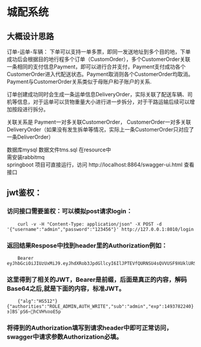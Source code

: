 城配系统
===========================
## 大概设计思路
订单-运单-车辆：
下单可以支持一单多票，即同一发送地址到多个目的地，下单成功后会根据目的地行程多个订单（CustomOrder），多个CustomerOrder关联一条相同的支付信息Payment，即可以进行合并支付，Payment支付成功各个CustomerOrder进入代配送状态。Payment取消则各个CustomerOrder均取消。
Payment与CustomerOrder关系类似于母账户和子账户的关系.

订单创建成功同时会生成一条运单信息DeliveryOrder，实际关联了配送车辆、司机等信息，对于运单可以货物重量大小进行进一步拆分，对于干路运输后续可以增加按段进行拆分。

关联关系是 Payment一对多关联CustomerOrder， CustomerOrder一对多关联DeliveryOrder（如果没有发生拆单等情况，实际上一条CustomerOrder只对应了一条DeliverOrder）

数据库mysql 数据文件tms.sql 在resource中<br> 
需安装rabbitmq<br> 
springboot 项目可直接运行，访问 http://localhost:8864/swagger-ui.html 查看接口<br>
## jwt鉴权：<br>
### 访问接口需要鉴权：可以模拟post请求login：
        curl -v -H "Content-Type: application/json" -X POST -d       '{"username":"admin","password":"123456"}' http://127.0.0.1:8010/login 
### 返回结果Respose中找到header里的Authorization例如：
        Bearer eyJhbGciOiJIUzUxMiJ9.eyJhdXRob3JpdGllcyI6IlJPTEVfQURNSU4sQVVUSF9XUklURSIsInN1YiI6ImFkbWluIiwiZXhwIjoxNTI5OTA2Njg2fQ.6MMkuXGSmgkq3KklyJ15xZ1xI14MXyxpTjds07BZtW0NfOO3zJpPbuB4oAsntNXOIfCO_ExYc4AxqbO8aKpMJg 
### 这里得到了相关的JWT，Bearer是前缀，后面是真正的内容，解码Base64之后,就是下面的内容，标准JWT。
        {"alg":"HS512"}{"authorities":"ROLE_ADMIN,AUTH_WRITE","sub":"admin","exp":1493782240}ͽ]BS`pS6~hCVH%ଖoE5р
### 将得到的Authorization填写到请求header中即可正常访问，swagger中请求参数Authorization必填。


